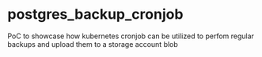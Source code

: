 # postgres_backup_cronjob
PoC to showcase how kubernetes cronjob can be utilized to perfom regular backups and upload them to a storage account blob 
